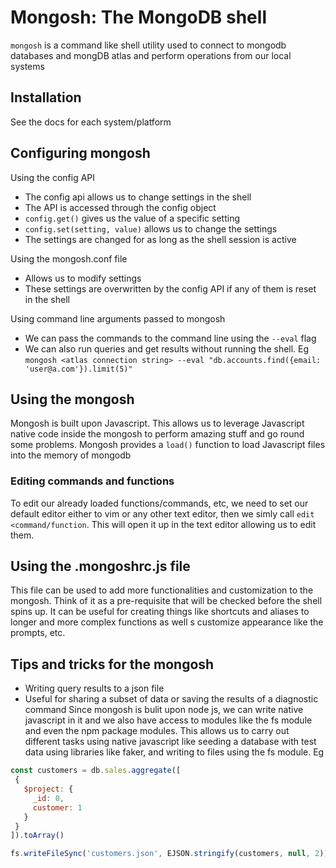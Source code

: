 # Mongosh: The MongoDB shell

`mongosh` is a command like shell utility used to connect to mongodb databases and mongDB atlas and perform operations from our local systems

## Installation

See the docs for each system/platform

## Configuring mongosh

Using the config API
* The config api allows us to change settings in the shell
* The API is accessed through the config object
* `config.get()` gives us the value of a specific setting
* `config.set(setting, value)` allows us to change the settings
* The settings are changed for as long as the shell session is active

Using the mongosh.conf file
* Allows us to modify settings
* These settings are overwritten by the config API if any of them is reset in the shell

Using command line arguments passed to mongosh

* We can pass the commands to the command line using the `--eval` flag
* We can also run queries and get results without running the shell. Eg
`mongosh <atlas connection string> --eval "db.accounts.find({email: 'user@a.com'}).limit(5)"`

## Using the mongosh

Mongosh is built upon Javascript. This allows us to leverage Javascript native code inside the mongosh to perform amazing stuff and go round some problems. Mongosh provides a `load()` function to load Javascript files into the memory of mongodb

### Editing commands and functions
To edit our already loaded functions/commands, etc, we need to set our default editor either to vim or any other text editor, then we simly call `edit <command/function`. This will open it up in the text editor allowing us to edit them.

## Using the .mongoshrc.js file

This file can be used to add more functionalities and customization to the mongosh. Think of it as a pre-requisite that will be checked before the shell spins up. It can be useful for creating things like shortcuts and aliases to longer and more complex functions as well s customize appearance like the prompts, etc.

## Tips and tricks for the mongosh

* Writing query results to a json file
* Useful for sharing a subset of data or saving the results of a diagnostic command
Since mongosh is bulit upon node js, we can write native javascript in it and we also have access to modules like the fs module and even the npm package modules. This allows us to carry out different tasks using native javascript like seeding a database with test data using libraries like faker, and writing to files using the fs module. Eg
```javascript
const customers = db.sales.aggregate([
 {
   $project: {
     _id: 0,
     customer: 1
   }
 }
]).toArray()

fs.writeFileSync('customers.json', EJSON.stringify(customers, null, 2));
```

